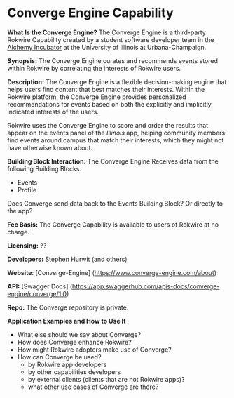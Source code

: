 # Converge Engine Capability


**What Is the Converge Engine?** The Converge Engine is a third-party Rokwire Capability created by a student software developer team in the [Alchemy Incubator](https://alchemyfoundry.com/) at the University of Illinois at Urbana-Champaign.

**Synopsis:** The Converge Engine curates and recommends events stored within Rokwire by correlating the interests of Rokwire users.
	
**Description:** The Converge Engine is a flexible decision-making engine that helps users find content that best matches their interests. Within the Rokwire platform, the Converge Engine provides personalized recommendations for events based on both the explicitly and implicitly indicated interests of the users. 

Rokwire uses the Converge Engine to score and order the results that appear on the events panel of the *Illinois* app, helping community members find events around campus that match their interests, which they might not have otherwise known about. 

**Building Block Interaction:** The Converge Engine Receives data from the following Building Blocks.
- Events
- Profile

Does Converge send data back to the Events Building Block? Or directly to the app?

**Fee Basis:** The Converge Capability is available to users of Rokwire at no charge.

**Licensing:** ??

**Developers:** Stephen Hurwit (and others)

**Website**: [Converge-Engine] (https://www.converge-engine.com/about)

**API:** [Swagger Docs] (https://app.swaggerhub.com/apis-docs/converge-engine/converge/1.0)

**Repo:** The Converge repository is private.

**Application Examples and How to Use It**
- What else should we say about Converge?
- How does Converge enhance Rokwire?
- How might Rokwire adopters make use of Converge?
- How can Converge be used? 
	- by Rokwire app developers
	- by other capabilities developers
	- by external clients (clients that are not Rokwire apps)?
	- what other use cases of Converge are there?


